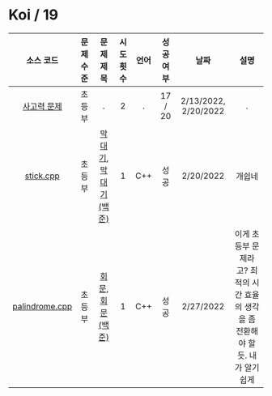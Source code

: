 # Koi / 19
|소스 코드|문제 수준|문제 제목|시도 횟수|언어|성공 여부|날짜|설명|
|:---:|:---:|:---:|:---:|:---:|:---:|:---:|:---:|
|[사고력 문제](../19/thinking_e.md)|초등부|.|2|.|17 / 20|2/13/2022, 2/20/2022|.|
|[stick.cpp](../main/Koi/19/stick.cpp)|초등부|[막대기](https://koi.or.kr/assets/koi/2019/1/e2-problems.pdf), [막대기 (백준)](http://boj.kr/17608)|1|C++|성공|2/20/2022|개쉽네|
|[palindrome.cpp](../main/Koi/19/palindrome.cpp)|초등부|[회문](https://koi.or.kr/assets/koi/2019/1/e2-problems.pdf), [회문 (백준)](http://boj.kr/17609)|1|C++|성공|2/27/2022|이게 초등부 문제라고? 최적의 시간 효율의 생각을 좀 전환해야 할 듯. 내가 알기 쉽게|
